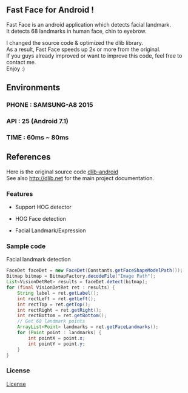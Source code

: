 ## Fast Face for Android !

Fast Face is an android application which detects facial landmark. <br />
It detects 68 landmarks in human face, chin to eyebrow. <br />

I changed the source code & optimized the dlib library. <br />
As a result, Fast Face speeds up 2x or more from the original. <br />
If you guys already improved or want to improve this code, feel free to contact me. <br />
Enjoy :)

## Environments
### PHONE : SAMSUNG-A8 2015
### API   : 25 (Android 7.1)
### TIME  : 60ms ~ 80ms

## References
Here is the original source code [dlib-android](https://github.com/tzutalin/dlib-android) <br />
See also http://dlib.net for the main project documentation. <br />

### Features

* Support HOG detector

* HOG Face detection

* Facial Landmark/Expression


### Sample code

Facial landmark detection
```java
FaceDet faceDet = new FaceDet(Constants.getFaceShapeModelPath());
Bitmap bitmap = BitmapFactory.decodeFile("Image Path");
List<VisionDetRet> results = faceDet.detect(bitmap);
for (final VisionDetRet ret : results) {
    String label = ret.getLabel();
    int rectLeft = ret.getLeft();
    int rectTop = ret.getTop();
    int rectRight = ret.getRight();
    int rectBottom = ret.getBottom();
    // Get 68 landmark points
    ArrayList<Point> landmarks = ret.getFaceLandmarks();
    for (Point point : landmarks) {
        int pointX = point.x;
        int pointY = point.y;
    }
}
```

### License
[License](LICENSE.md)

